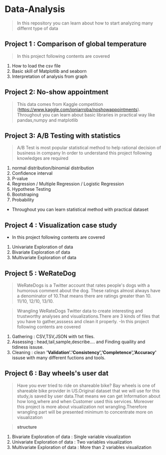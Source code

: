 # Data-Analysis 

> In this repository you can learn about how to start analyzing many differnt type of data 


## Project 1 : Comparison of global temperature 
>  In this project following contents are covered
   1. How to load the csv file
   2. Basic skill of Matplotlib and seaborn 
   3. Interpretation of analysis from graph 

## Project 2: No-show appointment 
> This data comes from Kaggle competition (https://www.kaggle.com/joniarroba/noshowappointments).
  Throughout you can learn about basic libraries in practical way like pandas,numpy and matplotlib

## Project 3: A/B Testing with statistics
> A/B Test is most popular statistical method to help rational decision of business in company
> In order to understand this project following knowledges are required
  1. normal distribution/binomial distribution 
  2. Confidence interval 
  3. P-value
  4. Regression / Multiple Regression / Logistic Regression 
  5. Hypothese Testing 
  6. Bootstraping 
  7. Probability 
- Throughout you can learn statistical method with practical dataset


## Project 4 : Visualization case study 
- In this project following contents are covered
  
 1. Univariate Exploration of data 
 2. Bivariate Exploration of data
 3. Multivariate Exploration of data
 

## Project 5 : WeRateDog 
> WeRateDogs is a Twitter account that rates people's dogs with a humorous comment about the dog. These ratings almost always have a     denominator of 10.That means there are ratings greater than 10. 11/10, 12/10, 13/10.

> Wrangling WeRateDogs Twitter data to create interesting and trustworthy analyses and visualizations.There are 3 kinds of files that you have to gather,asssess and clean it properly.
-In this project following contents are covered 

 1. Gathering : CSV,TSV,JSON with txt files. 
 2. Assessing : head,tail,sample,describe.... and Finding quaility and tidiness issuse. 
 3. Cleaning : clean **'Validation'.'Consistency','Completence','Accuracy'** issuse with many different fuctions and tools.
 
 
 ## Project 6 : Bay wheels's user dat 
 
> Have you ever tried to ride on shareable bike? Bay wheels is one of shareable bike provider in US.Original dataset that we will use for this study,is saved by user data.That means we can get Information about how long,where and when Customer used this services. Moreover this project is more about visualization not wrangling.Therefore wrangling part will be presented minimum to concentrate more on visualization 

> **structure**
1. Bivariate Exploration of data :  Single variable visualization
2. Univariate Exploration of data : Two variables visualization
3. Multivariate Exploration of data : More than 2 variables visualization
 

